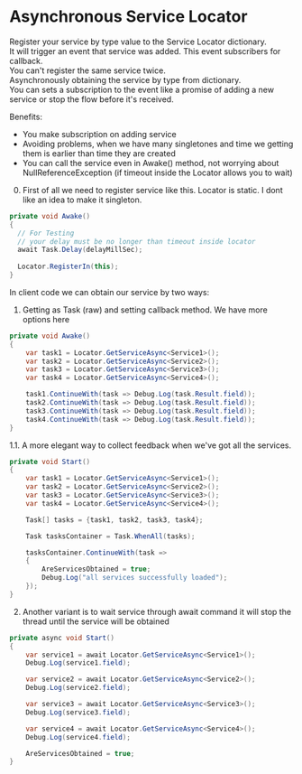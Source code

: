 # Asynchronous Service Locator
Register your service by type value to the Service Locator dictionary.<br />
It will trigger an event that service was added. This event subscribers for callback.<br />
You can't register the same service twice.<br />
Asynchronously obtaining the service by type from dictionary.<br />
You can sets a subscription to the event like a promise of adding a new service or stop the flow before it's received.<br />

Benefits:
<ul>
<li>You make subscription on adding service</li>
<li>Avoiding problems, when we have many singletones and time we getting them is earlier than time they are created</li>
<li>You can call the service even in Awake() method, not worrying about NullReferenceException (if timeout inside the Locator allows you to wait)</li>
</ul>

0. First of all we need to register service like this. Locator is static. I dont like an idea to make it singleton.
```csharp
private void Awake()
{
  // For Testing
  // your delay must be no longer than timeout inside locator
  await Task.Delay(delayMillSec);
  
  Locator.RegisterIn(this);
}
```

In client code we can obtain our service by two ways:<br />
1. Getting as Task (raw) and setting callback method. We have more options here
```csharp
private void Awake()
{
    var task1 = Locator.GetServiceAsync<Service1>();
    var task2 = Locator.GetServiceAsync<Service2>();
    var task3 = Locator.GetServiceAsync<Service3>();
    var task4 = Locator.GetServiceAsync<Service4>();

    task1.ContinueWith(task => Debug.Log(task.Result.field));
    task2.ContinueWith(task => Debug.Log(task.Result.field));
    task3.ContinueWith(task => Debug.Log(task.Result.field));
    task4.ContinueWith(task => Debug.Log(task.Result.field));
}


```
1.1. A more elegant way to collect feedback when we've got all the services.
```csharp
private void Start()
{
    var task1 = Locator.GetServiceAsync<Service1>();
    var task2 = Locator.GetServiceAsync<Service2>();
    var task3 = Locator.GetServiceAsync<Service3>();
    var task4 = Locator.GetServiceAsync<Service4>();

    Task[] tasks = {task1, task2, task3, task4};

    Task tasksContainer = Task.WhenAll(tasks);

    tasksContainer.ContinueWith(task =>
    {
        AreServicesObtained = true;
        Debug.Log("all services successfully loaded");
    });
}
```
2. Another variant is to wait service through await command
it will stop the thread until the service will be obtained
```csharp
private async void Start()
{
    var service1 = await Locator.GetServiceAsync<Service1>();
    Debug.Log(service1.field);

    var service2 = await Locator.GetServiceAsync<Service2>();
    Debug.Log(service2.field);

    var service3 = await Locator.GetServiceAsync<Service3>();
    Debug.Log(service3.field);

    var service4 = await Locator.GetServiceAsync<Service4>();
    Debug.Log(service4.field);

    AreServicesObtained = true;
}
```
